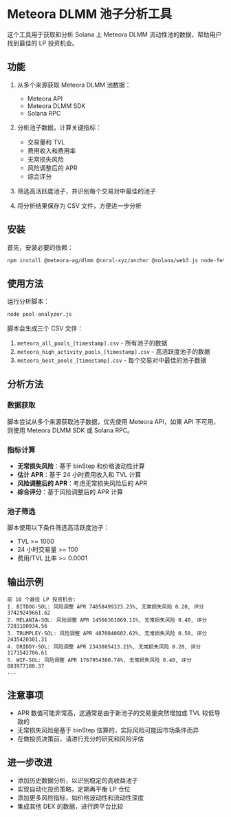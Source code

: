 # Meteora DLMM 池子分析工具

这个工具用于获取和分析 Solana 上 Meteora DLMM 流动性池的数据，帮助用户找到最佳的 LP 投资机会。

## 功能

1. 从多个来源获取 Meteora DLMM 池数据：
   - Meteora API
   - Meteora DLMM SDK
   - Solana RPC

2. 分析池子数据，计算关键指标：
   - 交易量和 TVL
   - 费用收入和费用率
   - 无常损失风险
   - 风险调整后的 APR
   - 综合评分

3. 筛选高活跃度池子，并识别每个交易对中最佳的池子

4. 将分析结果保存为 CSV 文件，方便进一步分析

## 安装

首先，安装必要的依赖：

```bash
npm install @meteora-ag/dlmm @coral-xyz/anchor @solana/web3.js node-fetch fs path
```

## 使用方法

运行分析脚本：

```bash
node pool-analyzer.js
```

脚本会生成三个 CSV 文件：

1. `meteora_all_pools_[timestamp].csv` - 所有池子的数据
2. `meteora_high_activity_pools_[timestamp].csv` - 高活跃度池子的数据
3. `meteora_best_pools_[timestamp].csv` - 每个交易对中最佳的池子数据

## 分析方法

### 数据获取

脚本尝试从多个来源获取池子数据，优先使用 Meteora API，如果 API 不可用，则使用 Meteora DLMM SDK 或 Solana RPC。

### 指标计算

- **无常损失风险**：基于 binStep 和价格波动性计算
- **估计 APR**：基于 24 小时费用收入和 TVL 计算
- **风险调整后的 APR**：考虑无常损失风险后的 APR
- **综合评分**：基于风险调整后的 APR 计算

### 池子筛选

脚本使用以下条件筛选高活跃度池子：

- TVL >= 1000
- 24 小时交易量 >= 100
- 费用/TVL 比率 >= 0.0001

## 输出示例

```
前 10 个最佳 LP 投资机会:
1. BITDOG-SOL: 风险调整 APR 74858499323.23%, 无常损失风险 0.20, 评分 37429249661.62
2. MELANIA-SOL: 风险调整 APR 14566361869.11%, 无常损失风险 0.40, 评分 7283180934.56
3. TRUMPLEY-SOL: 风险调整 APR 4870840602.62%, 无常损失风险 0.50, 评分 2435420301.31
4. DRIDDY-SOL: 风险调整 APR 2343085413.21%, 无常损失风险 0.20, 评分 1171542706.61
5. WIF-SOL: 风险调整 APR 1767954360.74%, 无常损失风险 0.40, 评分 883977180.37
...
```

## 注意事项

- APR 数值可能非常高，这通常是由于新池子的交易量突然增加或 TVL 较低导致的
- 无常损失风险是基于 binStep 估算的，实际风险可能因市场条件而异
- 在做投资决策前，请进行充分的研究和风险评估

## 进一步改进

- 添加历史数据分析，以识别稳定的高收益池子
- 实现自动化投资策略，定期再平衡 LP 仓位
- 添加更多风险指标，如价格波动性和流动性深度
- 集成其他 DEX 的数据，进行跨平台比较 